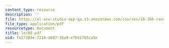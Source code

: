 ```yaml
---
content_type: resource
description: ''
file: https://ol-ocw-studio-app-qa.s3.amazonaws.com/courses/18-366-random-walks-and-diffusion-fall-2006/fe27384e7218a6d73ba9e7b41f65ca5e_lec08.pdf
file_type: application/pdf
resourcetype: Document
title: lec08.pdf
uid: fe27384e-7218-a6d7-3ba9-e7b41f65ca5e
---
```

